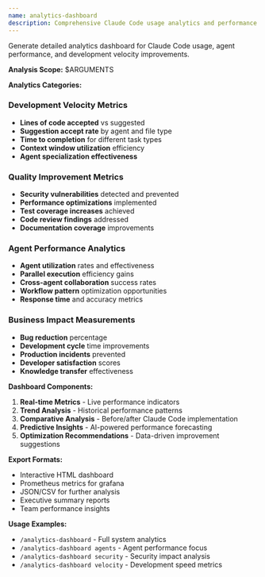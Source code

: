 ```yaml
---
name: analytics-dashboard
description: Comprehensive Claude Code usage analytics and performance insights
---
```


Generate detailed analytics dashboard for Claude Code usage, agent performance, and development velocity improvements.

**Analysis Scope:** $ARGUMENTS

**Analytics Categories:**

### Development Velocity Metrics
- **Lines of code accepted** vs suggested
- **Suggestion accept rate** by agent and file type
- **Time to completion** for different task types
- **Context window utilization** efficiency
- **Agent specialization effectiveness**

### Quality Improvement Metrics
- **Security vulnerabilities** detected and prevented
- **Performance optimizations** implemented
- **Test coverage increases** achieved
- **Code review findings** addressed
- **Documentation coverage** improvements

### Agent Performance Analytics
- **Agent utilization** rates and effectiveness
- **Parallel execution** efficiency gains
- **Cross-agent collaboration** success rates
- **Workflow pattern** optimization opportunities
- **Response time** and accuracy metrics

### Business Impact Measurements
- **Bug reduction** percentage
- **Development cycle** time improvements
- **Production incidents** prevented
- **Developer satisfaction** scores
- **Knowledge transfer** effectiveness

**Dashboard Components:**
1. **Real-time Metrics** - Live performance indicators
2. **Trend Analysis** - Historical performance patterns
3. **Comparative Analysis** - Before/after Claude Code implementation
4. **Predictive Insights** - AI-powered performance forecasting
5. **Optimization Recommendations** - Data-driven improvement suggestions

**Export Formats:**
- Interactive HTML dashboard
- Prometheus metrics for grafana
- JSON/CSV for further analysis
- Executive summary reports
- Team performance insights

**Usage Examples:**
- `/analytics-dashboard` - Full system analytics
- `/analytics-dashboard agents` - Agent performance focus
- `/analytics-dashboard security` - Security impact analysis
- `/analytics-dashboard velocity` - Development speed metrics